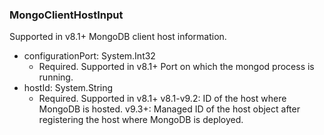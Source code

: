 ### MongoClientHostInput
Supported in v8.1+
  MongoDB client host information.

- configurationPort: System.Int32
  - Required. Supported in v8.1+
      Port on which the mongod process is running.
- hostId: System.String
  - Required. Supported in v8.1+
      v8.1-v9.2: ID of the host where MongoDB is hosted.
      v9.3+: Managed ID of the host object after registering the host where MongoDB is deployed.
